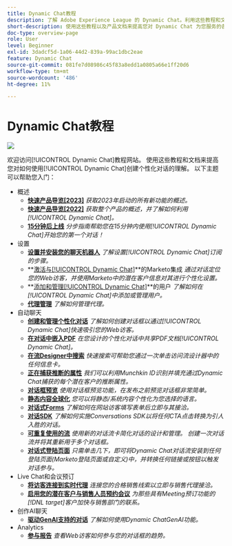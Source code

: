 ```yaml
---
title: Dynamic Chat教程
description: 了解 Adobe Experience League 的 Dynamic Chat。利用这些教程和文档，您可以进一步了解如何使用 Dynamic Chat 创建个性化对话。
short-description: 使用这些教程以及产品文档来提高您对 Dynamic Chat 为您服务的各种方式的理解。
doc-type: overview-page
role: User
level: Beginner
exl-id: 3dadcf5d-1a06-44d2-839a-99ac1dbc2eae
feature: Dynamic Chat
source-git-commit: 081fe7d08986c45f83a8edd1a0805a66e1ff20d6
workflow-type: tm+mt
source-wordcount: '486'
ht-degree: 11%

---
```


# Dynamic Chat教程

![](assets/dynamic-chat-header.png)

欢迎访问[!UICONTROL Dynamic Chat]教程网站。 使用这些教程和文档来提高您对如何使用[!UICONTROL Dynamic Chat]创建个性化对话的理解。 以下主题可以帮助您入门：

* 概述
   * **[快速产品导览[2023]](product-tour.md)**
     *获取2023年启动的所有新功能的概述。*
   * **[快速产品导览[2022]](product-tour.md)**
     *获取整个产品的概述，并了解如何利用[!UICONTROL Dynamic Chat]。*
   * **[15分钟后上线](go-live-in-15-minutes.md)**
     *分步指南帮助您在15分钟内使用[!UICONTROL Dynamic Chat]开始您的第一个对话！*
* 设置
   * **[设置并安装您的聊天机器人](setup.md)**
     *了解设置[!UICONTROL Dynamic Chat]订阅的步骤。*
   * **[激活与[!UICONTROL Dynamic Chat]](marketo-integration.md)**的Marketo集成
     *通过对话定位您的Web访客，并使用Marketo中的潜在客户信息对其进行个性化设置。*
   * **[添加和管理[!UICONTROL Dynamic Chat]](user-management.md)**的用户
     *了解如何在[!UICONTROL Dynamic Chat]中添加或管理用户。*
   * **[代理管理](agent-management.md)**
     *了解如何管理代理。*
* 自动聊天
   * **[创建和管理个性化对话](dialogue-management.md)**
     *了解如何创建对话框以通过[!UICONTROL Dynamic Chat]快速吸引您的Web访客。*
   * **[在对话中嵌入PDF](document-cloud-integration.md)**
     *在您设计的个性化对话中共享PDF文档[!UICONTROL Dynamic Chat]。*
   * **[在流Designer中搜索](search-in-stream-designer.md)**
     *快速搜索可帮助您通过一次单击访问流设计器中的任何信息卡。*
   * **[正在捕获推断的属性](capture-inferred-attributes.md)**
     *我们可以利用Munchkin ID识别并填充通过Dynamic Chat捕获的每个潜在客户的推断属性。*
   * **[对话框预览](dialogue-preview.md)**
     *使用对话框预览功能，在发布之前预览对话框非常简单。*
   * **[静态内容全球化](globalization-of-static-content.md)**
     *您可以将静态/系统内容个性化为您选择的语言。*
   * **[对话式Forms](conversational-forms.md)**
     *了解如何在网站访客填写表单后立即与其接洽。*
   * **[对话SDK](conversations-sdk.md)**
     *了解如何实施Conversations SDK以将任何CTA点击转换为引人入胜的对话。*
   * **[可重复使用的流](reusable-flows.md)**
     *使用新的对话流卡简化对话的设计和管理。 创建一次对话流并将其重新用于多个对话框。*
   * **[对话式登陆页面](conversational-landing-pages.md)**
     *只需单击几下，即可将Dynamic Chat对话流安装到任何登陆页面(Marketo登陆页面或自定义)中，并转换任何链接或按钮以触发对话参与。*
* Live Chat和会议预订
   * **[将访客连接到实时代理](connect-visitors-to-live-agents.md)**
     *连接您的合格销售线索以立即与销售代理接洽。*
   * **[启用您的潜在客户与销售人员预约会议](meeting-booking.md)**
     *为那些具有Meeting预订功能的[!DNL target]客户加快与销售部门的联系。*
* 创作AI聊天
   * **[驱动GenAI支持的对话](gen-ai-features.md)**
     *了解如何使用Dynamic ChatGenAI功能。*
* Analytics
   * **[参与报告](engagement-report.md)**
     *查看Web访客如何参与您的对话框的趋势。*
